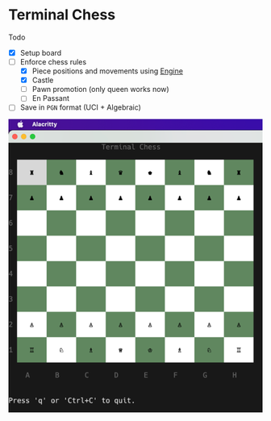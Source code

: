 Terminal Chess
=========

Todo
- [x] Setup board
- [ ] Enforce chess rules
  * [x] Piece positions and movements using [Engine](https://github.com/notnil/chess)
  * [x] Castle
  * [ ] Pawn promotion (only queen works now)
  * [ ] En Passant
- [ ] Save in `PGN` format (UCI + Algebraic)

![Board](docs/chess.png)
